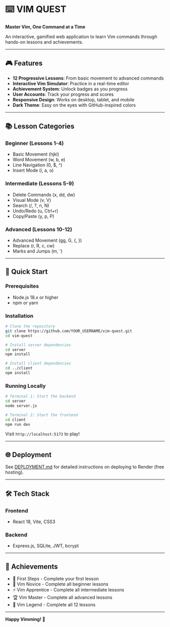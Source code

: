 # ⌨️ VIM QUEST

**Master Vim, One Command at a Time**

An interactive, gamified web application to learn Vim commands through hands-on lessons and achievements.

---

## 🎮 Features

- **12 Progressive Lessons**: From basic movement to advanced commands
- **Interactive Vim Simulator**: Practice in a real-time editor
- **Achievement System**: Unlock badges as you progress
- **User Accounts**: Track your progress and scores
- **Responsive Design**: Works on desktop, tablet, and mobile
- **Dark Theme**: Easy on the eyes with GitHub-inspired colors

---

## 📚 Lesson Categories

### Beginner (Lessons 1-4)
- Basic Movement (hjkl)
- Word Movement (w, b, e)
- Line Navigation (0, $, ^)
- Insert Mode (i, a, o)

### Intermediate (Lessons 5-9)
- Delete Commands (x, dd, dw)
- Visual Mode (v, V)
- Search (/, ?, n, N)
- Undo/Redo (u, Ctrl+r)
- Copy/Paste (y, p, P)

### Advanced (Lessons 10-12)
- Advanced Movement (gg, G, {, })
- Replace (r, R, c, cw)
- Marks and Jumps (m, ')

---

## 🚀 Quick Start

### Prerequisites
- Node.js 18.x or higher
- npm or yarn

### Installation

```bash
# Clone the repository
git clone https://github.com/YOUR_USERNAME/vim-quest.git
cd vim-quest

# Install server dependencies
cd server
npm install

# Install client dependencies
cd ../client
npm install
```

### Running Locally

```bash
# Terminal 1: Start the backend
cd server
node server.js

# Terminal 2: Start the frontend
cd client
npm run dev
```

Visit `http://localhost:5173` to play!

---

## 🌐 Deployment

See [DEPLOYMENT.md](./DEPLOYMENT.md) for detailed instructions on deploying to Render (free hosting).

---

## 🛠️ Tech Stack

### Frontend
- React 18, Vite, CSS3

### Backend
- Express.js, SQLite, JWT, bcrypt

---

## 🎯 Achievements

- 🎯 First Steps - Complete your first lesson
- 🌱 Vim Novice - Complete all beginner lessons
- ⚡ Vim Apprentice - Complete all intermediate lessons
- 🏆 Vim Master - Complete all advanced lessons
- 👑 Vim Legend - Complete all 12 lessons

---

**Happy Vimming! 🎉**
